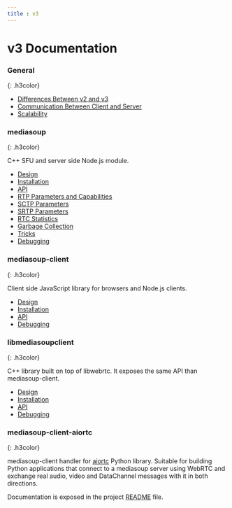 ```yaml
---
title : v3
---
```



# v3 Documentation 

### General
{: .h3color}

* [Differences Between v2 and v3](/documentation/v3/differences-between-v2-and-v3/)
* [Communication Between Client and Server](/documentation/v3/communication-between-client-and-server/)
* [Scalability](/documentation/v3/scalability/)

### mediasoup
{: .h3color}

C++ SFU and server side Node.js module.

* [Design](/documentation/v3/mediasoup/design/)
* [Installation](/documentation/v3/mediasoup/installation/)
* [API](/documentation/v3/mediasoup/api/)
* [RTP Parameters and Capabilities](/documentation/v3/mediasoup/rtp-parameters-and-capabilities/)
* [SCTP Parameters](/documentation/v3/mediasoup/sctp-parameters/)
* [SRTP Parameters](/documentation/v3/mediasoup/srtp-parameters/)
* [RTC Statistics](/documentation/v3/mediasoup/rtc-statistics/)
* [Garbage Collection](/documentation/v3/mediasoup/garbage-collection/)
* [Tricks](/documentation/v3/mediasoup/tricks/)
* [Debugging](/documentation/v3/mediasoup/debugging/)

### mediasoup-client
{: .h3color}

Client side JavaScript library for browsers and Node.js clients.

* [Design](/documentation/v3/mediasoup-client/design/)
* [Installation](/documentation/v3/mediasoup-client/installation/)
* [API](/documentation/v3/mediasoup-client/api/)
* [Debugging](/documentation/v3/mediasoup-client/debugging/)

### libmediasoupclient
{: .h3color}

C++ library built on top of libwebrtc. It exposes the same API than mediasoup-client.

* [Design](/documentation/v3/libmediasoupclient/design/)
* [Installation](/documentation/v3/libmediasoupclient/installation/)
* [API](/documentation/v3/libmediasoupclient/api/)
* [Debugging](/documentation/v3/libmediasoupclient/debugging/)

### mediasoup-client-aiortc
{: .h3color}

mediasoup-client handler for [aiortc](https://github.com/aiortc/aiortc/) Python library. Suitable for building Python applications that connect to a mediasoup server using WebRTC and exchange real audio, video and DataChannel messages with it in both directions.

Documentation is exposed in the project [README](https://github.com/versatica/mediasoup-client-aiortc/blob/v3/README.md) file.
